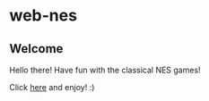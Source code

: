 # web-nes

## Welcome
Hello there! Have fun with the classical NES games!

Click [here](./dist/index.html) and enjoy! :)